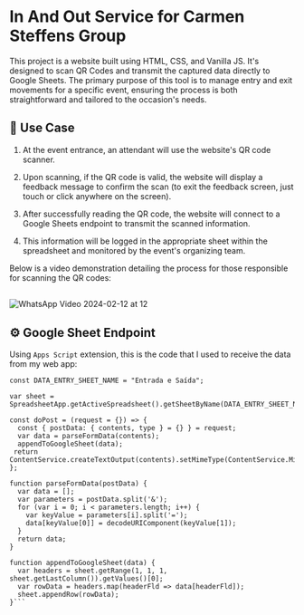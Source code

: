 # In And Out Service for Carmen Steffens Group
This project is a website built using HTML, CSS, and Vanilla JS. It's designed to scan QR Codes and transmit the captured data directly to Google Sheets. The primary purpose of this tool is to manage entry and exit movements for a specific event, ensuring the process is both straightforward and tailored to the occasion's needs.

## 📲 Use Case

1. At the event entrance, an attendant will use the website's QR code scanner.

2. Upon scanning, if the QR code is valid, the website will display a feedback message to confirm the scan (to exit the feedback screen, just touch or click anywhere on the screen).

3. After successfully reading the QR code, the website will connect to a Google Sheets endpoint to transmit the scanned information.

4. This information will be logged in the appropriate sheet within the spreadsheet and monitored by the event's organizing team.

Below is a video demonstration detailing the process for those responsible for scanning the QR codes:
##
![WhatsApp Video 2024-02-12 at 12](https://github.com/jmlandi/in-and-out-CS/assets/98327875/01b14069-00b5-4aa1-ad29-3d9a6dd98721)

## ⚙️ Google Sheet Endpoint

Using `Apps Script` extension, this is the code that I used to receive the data from my web app:

```
const DATA_ENTRY_SHEET_NAME = "Entrada e Saída";

var sheet = SpreadsheetApp.getActiveSpreadsheet().getSheetByName(DATA_ENTRY_SHEET_NAME);

const doPost = (request = {}) => {
  const { postData: { contents, type } = {} } = request;
  var data = parseFormData(contents);
  appendToGoogleSheet(data);
 return ContentService.createTextOutput(contents).setMimeType(ContentService.MimeType.JSON);
};

function parseFormData(postData) {
  var data = [];
  var parameters = postData.split('&');
  for (var i = 0; i < parameters.length; i++) {
    var keyValue = parameters[i].split('=');
    data[keyValue[0]] = decodeURIComponent(keyValue[1]);
  }
  return data;
}

function appendToGoogleSheet(data) {
  var headers = sheet.getRange(1, 1, 1, sheet.getLastColumn()).getValues()[0];
  var rowData = headers.map(headerFld => data[headerFld]);
  sheet.appendRow(rowData);
}```

